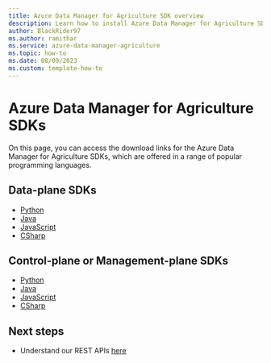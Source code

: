 ```yaml
---
title: Azure Data Manager for Agriculture SDK overview
description: Learn how to install Azure Data Manager for Agriculture SDKs 
author: BlackRider97
ms.author: ramithar
ms.service: azure-data-manager-agriculture
ms.topic: how-to
ms.date: 08/09/2023
ms.custom: template-how-to
---
```


# Azure Data Manager for Agriculture SDKs
On this page, you can access the download links for the Azure Data Manager for Agriculture SDKs, which are offered in a range of popular programming languages.

## Data-plane SDKs

- [Python](https://github.com/Azure/azure-sdk-for-python/tree/main/sdk/agrifood/azure-agrifood-farming)
- [Java](https://github.com/Azure/azure-sdk-for-java/tree/main/sdk/agrifood/azure-verticals-agrifood-farming)
- [JavaScript](https://github.com/Azure/azure-sdk-for-js/tree/main/sdk/agrifood/agrifood-farming-rest)
- [CSharp](https://github.com/Azure/azure-sdk-for-net/tree/main/sdk/agrifood/Azure.Verticals.AgriFood.Farming)


## Control-plane or Management-plane SDKs

- [Python](https://github.com/Azure/azure-sdk-for-python/tree/main/sdk/agrifood/azure-mgmt-agrifood)
- [Java](https://github.com/Azure/azure-sdk-for-java/tree/main/sdk/agrifood/azure-resourcemanager-agrifood)
- [JavaScript](https://github.com/Azure/azure-sdk-for-js/tree/main/sdk/agrifood/arm-agrifood)
- [CSharp](https://github.com/Azure/azure-sdk-for-net/tree/main/sdk/agrifood/Azure.ResourceManager.AgFoodPlatform)

## Next steps
* Understand our REST APIs [here](/rest/api/data-manager-for-agri)